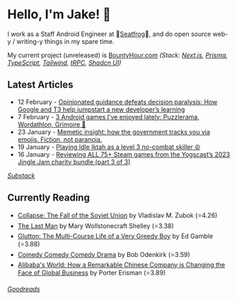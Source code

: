   # Hello, I'm Jake! 👋

I work as a Staff Android Engineer at 🐸[Seatfrog](https://seatfrog.com/)🐸, and do open source web-y / writing-y things in my spare time. 

My current project (unreleased) is [BountyHour.com](https://bountyhour.com) *(Stack: [Next.js](https://nextjs.org/), [Prisma](https://www.prisma.io/), [TypeScript](https://www.typescriptlang.org/), [Tailwind](https://tailwindcss.com/), [tRPC](https://trpc.io/), [Shadcn UI](https://ui.shadcn.com/))*

## Latest Articles
<!-- feed start -->
- 12 February - [Opinionated guidance defeats decision paralysis: How Google and T3 help jumpstart a new developer’s learning](http://blog.jakelee.co.uk/decision-paralysis-and-opinionated-guidance/)
- 7 February - [3 Android games I’ve enjoyed lately: Puzzlerama, Wordathlon, Grimoire 📲](http://jakelee.co.uk/android-game-reviews-feb24/)
- 23 January - [Memetic insight: how the government tracks you via emojis. Fiction, not paranoia.](http://fragments.jakelee.co.uk/memetic-insight/)
- 19 January - [Playing Idle Iktah as a level 3 no-combat skiller ☮️](http://jakelee.co.uk/idle-iktah-level-3-skiller-tips/)
- 16 January - [Reviewing ALL 75+ Steam games from the Yogscast’s 2023 Jingle Jam charity bundle (part 3 of 3)](http://jakelee.co.uk/reviewing-every-jingle-jam-2023-game-3/)
<!-- feed end -->
*[Substack](https://jakeweeklee.substack.com)*

## Currently Reading
<!-- GOODREADS-LIST:START -->
- [Collapse: The Fall of the Soviet Union](https://www.goodreads.com/review/show/4630812022?utm_medium=api&utm_source=rss) by Vladislav M. Zubok (⭐️4.26)
- [The Last Man](https://www.goodreads.com/review/show/5625209475?utm_medium=api&utm_source=rss) by Mary Wollstonecraft Shelley (⭐️3.38)
- [Glutton: The Multi-Course Life of a Very Greedy Boy](https://www.goodreads.com/review/show/6221722083?utm_medium=api&utm_source=rss) by Ed Gamble (⭐️3.88)
- [Comedy Comedy Comedy Drama](https://www.goodreads.com/review/show/6231083394?utm_medium=api&utm_source=rss) by Bob   Odenkirk (⭐️3.59)
- [Alibaba's World: How a Remarkable Chinese Company is Changing the Face of Global Business](https://www.goodreads.com/review/show/5609047035?utm_medium=api&utm_source=rss) by Porter Erisman (⭐️3.89)
<!-- GOODREADS-LIST:END -->
*[Goodreads](https://goodreads.com/jakesteam)*
